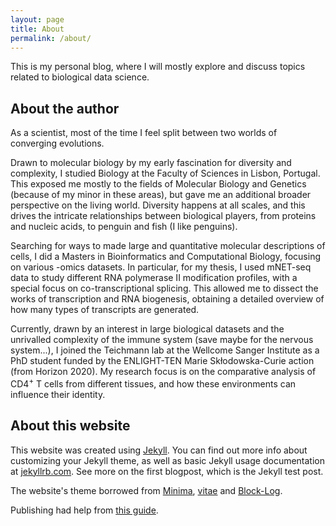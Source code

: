 ```yaml
---
layout: page
title: About
permalink: /about/
---
```


This is my personal blog, where I will mostly explore and discuss topics related to biological data science.  

## About the author

As a scientist, most of the time I feel split between two worlds of converging evolutions.  
  
Drawn to molecular biology by my early fascination for diversity and complexity, I studied Biology at the Faculty of Sciences in Lisbon, Portugal.
This exposed me mostly to the fields of Molecular Biology and Genetics (because of my minor in these areas), but gave me an additional broader perspective
on the living world. Diversity happens at all scales, and this drives the intricate relationships between biological players, from proteins and nucleic 
acids, to penguin and fish (I like penguins).  
  
Searching for ways to made large and quantitative molecular descriptions of cells, I did a Masters in Bioinformatics and Computational Biology, focusing on 
various -omics datasets. In particular, for my thesis, I used mNET-seq data to study different RNA polymerase II modification profiles, with a special focus
on co-transcriptional splicing. This allowed me to dissect the works of transcription and RNA biogenesis, obtaining a detailed overview of how many types of
transcripts are generated.

Currently, drawn by an interest in large biological datasets and the unrivalled complexity of the immune system (save maybe for the nervous system...), I joined
the Teichmann lab at the Wellcome Sanger Institute as a PhD student funded by the ENLIGHT-TEN Marie Skłodowska-Curie action (from Horizon 2020). My research 
focus is on the comparative analysis of CD4<sup>+</sup> T cells from different tissues, and how these environments can influence their identity.


## About this website

This website was created using [Jekyll](https://github.com/jekyll/jekyll). You can find out more info about customizing your Jekyll theme, as well as basic Jekyll usage documentation at [jekyllrb.com](https://jekyllrb.com/). See more on the first blogpost, which is the Jekyll test post.

The website's theme borrowed from [Minima](https://github.com/jekyll/minima), [vitae](https://github.com/myJekyll/vitae) and [Block-Log](https://github.com/anandubajith/block-log).

Publishing had help from [this guide](https://shiring.github.io/blogging/2016/12/04/diy_your_own_blog).

